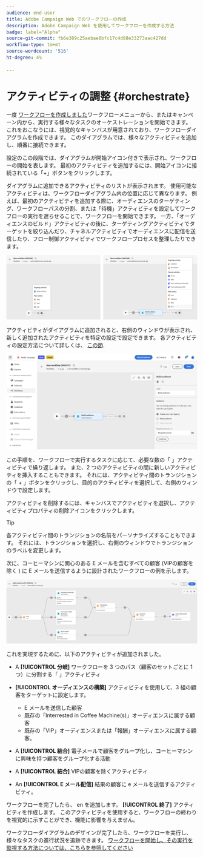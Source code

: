 ```yaml
---
audience: end-user
title: Adobe Campaign Web でのワークフローの作成
description: Adobe Campaign Web を使用してワークフローを作成する方法
badge: label="Alpha"
source-git-commit: fb6e389c25aebae8bfc17c4d88e33273aac427dd
workflow-type: tm+mt
source-wordcount: '516'
ht-degree: 4%

---
```



# アクティビティの調整 {#orchestrate}

一度 [ワークフローを作成しました](create-workflow.md)ワークフローメニューから、またはキャンペーン内から、実行する様々なタスクのオーケストレーションを開始できます。 これをおこなうには、視覚的なキャンバスが用意されており、ワークフローダイアグラムを作成できます。 このダイアグラムでは、様々なアクティビティを追加し、順番に接続できます。

設定のこの段階では、ダイアグラムが開始アイコン付きで表示され、ワークフローの開始を表します。 最初のアクティビティを追加するには、開始アイコンに接続されている「+」ボタンをクリックします。

ダイアグラムに追加できるアクティビティのリストが表示されます。 使用可能なアクティビティは、ワークフローダイアグラム内の位置に応じて異なります。 例えば、最初のアクティビティを追加する際に、オーディエンスのターゲティング、ワークフローパスの分割、または「待機」アクティビティを設定してワークフローの実行を遅らせることで、ワークフローを開始できます。 一方、「オーディエンスのビルド」アクティビティの後に、ターゲティングアクティビティでターゲットを絞り込んだり、チャネルアクティビティでオーディエンスに配信を送信したり、フロー制御アクティビティでワークフロープロセスを整理したりできます。

![](assets/workflow-start.png)

アクティビティがダイアグラムに追加されると、右側のウィンドウが表示され、新しく追加されたアクティビティを特定の設定で設定できます。 各アクティビティの設定方法について詳しくは、 [この節](activities/about-activities.md).

![](assets/workflow-configure-activities.png)

この手順を、ワークフローで実行するタスクに応じて、必要な数の「 」アクティビティで繰り返します。 また、2 つのアクティビティの間に新しいアクティビティを挿入することもできます。 それには、アクティビティ間のトランジションの「 + 」ボタンをクリックし、目的のアクティビティを選択して、右側のウィンドウで設定します。

アクティビティを削除するには、キャンバスでアクティビティを選択し、アクティビティプロパティの削除アイコンをクリックします。

>[!TIP]
>
>各アクティビティ間のトランジションの名前をパーソナライズすることもできます。 それには、トランジションを選択し、右側のウィンドウでトランジションのラベルを変更します。

次に、コーヒーマシンに関心のある E メールを含むすべての顧客 (VIPの顧客を除く ) に E メールを送信するように設計されたワークフローの例を示します。

![](assets/workflow-example.png)

これを実現するために、以下のアクティビティが追加されました。

* A **[!UICONTROL 分岐]** ワークフローを 3 つのパス（顧客のセットごとに 1 つ）に分割する「 」アクティビティ
* **[!UICONTROL オーディエンスの構築]** アクティビティを使用して、3 組の顧客をターゲットに設定します。

   * E メールを送信した顧客
   * 既存の「Interrested in Coffee Machine(s)」オーディエンスに属する顧客
   * 既存の「VIP」オーディエンスまたは「報酬」オーディエンスに属する顧客。

* A **[!UICONTROL 結合]** 電子メールで顧客をグループ化し、コーヒーマシンに興味を持つ顧客をグループ化する活動
* A **[!UICONTROL 結合]** VIPの顧客を除くアクティビティ
* An **[!UICONTROL E メール配信]** 結果の顧客に e メールを送信するアクティビティ。

ワークフローを完了したら、 en を追加します。 **[!UICONTROL 終了]** アクティビティを作成します。 このアクティビティを使用すると、ワークフローの終わりを視覚的に示すことができ、機能に影響を与えません。

ワークフローダイアグラムのデザインが完了したら、ワークフローを実行し、様々なタスクの進行状況を追跡できます。 [ワークフローを開始し、その実行を監視する方法については、こちらを参照してください](start-monitor-workflows.md)
